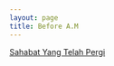 ```yaml
---
layout: page
title: Before A.M
---
```


<div class="htl">
  <a href="/sahabatyangtelahpergi-befoream">
Sahabat Yang Telah Pergi
  </a>
</div>
